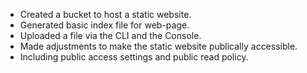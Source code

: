 - Created a bucket to host a static website. 
- Generated basic index file for web-page. 
- Uploaded a file via the CLI and the Console. 
- Made adjustments to make the static website publically accessible. 
- Including public access settings and public read policy. 

